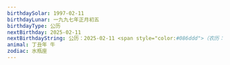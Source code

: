 ```yaml
---
birthdaySolar: 1997-02-11
birthdayLunar: 一九九七年正月初五
birthdayType: 公历
nextBirthday: 2025-02-11
nextBirthdayString: 公历：2025-02-11 <span style="color:#086ddd">（农历：二〇二五年正月十四）</span>
animal: 丁丑年 牛
zodiac: 水瓶座
---
```


